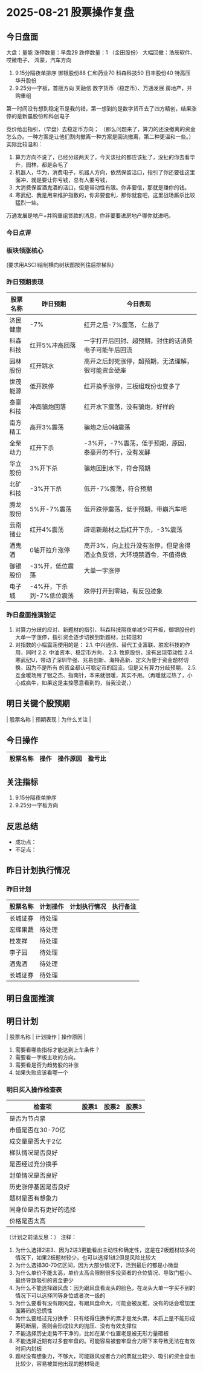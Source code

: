 # 2025-08-21 股票操作复盘

## 今日盘面
大盘：量能
涨停数量：早盘29
跌停数量：1 （金田股份）
大幅回撤：浩辰软件、哎微电子、 鸿蒙，汽车方向

1. 9.15分隔夜单排序 御银股份88 仁和药业70 科森科技50  日丰股份40 特高压 华升股份
2. 9.25分一字板，首版方向 天融信 数字货币（稳定币）、万通发展 房地产，并购重组

第一时间没有想到稳定币是我的错，第一想到的是数字货币去了四方精创，结果涨停的是新晨股份和科创电子

竞价给出指引，（早盘）去稳定币方向；
（那么问题来了，算力的还没撤离的资金怎么办。一种方案是让他们割肉撤离一种方案是回流撤离，第二种更温和一些。）
实际比较温和：
1. 算力方向不说了，已经分歧两天了，今天该扯的都应该扯了，没扯的你去看华升，园林，都是杂毛了
2. 机器人，华为，消费电子，机器人方向，依然保留活口，指引了你还要往这里面冲，就是要让你亏钱，总有人要亏钱，
3. 大消费保留酒鬼酒的活口，但是带动性有限。你非要信，那就是赚你的钱。
4. 寒武纪、我是用来维护指数的，你非要套利，那你就套吧，这里战场厮杀比较猛烈一些。


万通发展是地产+并购重组贷款的消息，你非要要进房地产哪你就进吧。


### 今日点评

### 板块领涨核心
(要求用ASCII绘制横向树状图按列往后排梯队)

### 昨日预期表现

| 股票名称 | 昨日预期 | 今日表现 |
|---------|----------|----------|
| 济民健康 | -7% | 红开之后-7%震荡， 仁慈了 |
| 科森科技 | 红开5%冲高回落 | 一字打开后回封、超预期，封住的话消费电子可能午后回流 |
| 园林股份 | 红开跳水 |高开之后封死涨停，超预期，无法理解，很可能资金硬座 |
| 世茂能源 | 低开跌停 | 红开换手涨停，三板组戏份也变多了 |
| 泰豪科技 | 冲高骗炮回落 | 红开水下震荡，没有骗炮，好样的 |
| 南方精工 | 高开3%震荡 | 骗炮之后0轴震荡 |
| 全柴动力 | 红开下杀 | -3%开，-7%震荡，低于预期，原因，泰豪开的不行，没有发酵 |
| 华立股份 | 3%开下杀 | 骗炮回到水下，符合预期 |
| 北矿科技 | -3%开下杀 | 低开-7%震荡，符合预期 |
| 腾龙股份 | 5%开-7%震荡 | 低开跌停震荡，低于预期，带崩汽车吧 |
| 云南锗业 | 红开4%震荡 | 辟谣新题材之后红开下杀，-3%震荡 |
| 酒鬼酒 | 0轴开拉升涨停 | 高开3%，向上拉升没有涨停，但是舍得酒业负反馈，大环境禁酒令，不值得做 |
| 御银股份 | -3%开，低位震荡 | 大单一字涨停 |
| 电子城 | -4%开，下杀到-7%低位震荡 | 跌停打开到零轴，有反包迹象 |

### 昨日盘面推演验证
1. 对算力分歧的应对、新题材的指引、科森科技隔夜单减少可开板，御银股份的大单一字涨停，指引资金逐步切换到新题材，比较温和
2. 对指数的小幅震荡使用的是：
  2.1. 中兴通信、替代工业富联、胜宏科技的作用，同时
  2.2. 中油资本、稳定币方向，
  2.3. 牧原股份，没有出现带动性
  2.4. 寒武纪U，带动了深圳华强、兆易创新、海特高新、定义为便于资金题材切换，因为不是所有
  的资金都认可稳定币的回流，但是又有算力分歧预期，
  2.5. 互金暖场用了银之杰、指南针，本来就很暖，其实不用。（再暖就过热了，小心成疯牛，如果这是主控愿意看到的，当我没说，）


## 明日关键个股预期
| 股票名称 | 预期表现 | 为什么关注 |

## 今日操作

| 股票名称 | 操作 | 操作原因 | 盈亏比 |
|---------|------|----------|--------|

## 关注指标
1. 9.15分隔夜单排序
2. 9.25分一字板方向

## 反思总结
- 成功点：
- 不足点：

## 昨日计划执行情况
### 昨日计划

| 股票名称 | 计划操作 | 计划执行情况 | 执行备注 |
|---------|----------|--------------|----------|
| 长城证券 | 待处理 |  |  |
| 宏辉果蔬 | 待处理 |  |  |
| 桂发祥 | 待处理 |  |  |
| 李子园 | 待处理 |  |  |
| 酒鬼酒 | 待处理 |  |  |
| 长城证券 | 待处理 |  |  |

## 明日盘面推演
## 明日计划
| 股票名称 | 计划操作 | 操作原因 |


1. 需要看哪些指标才能达到上车条件？
2. 需要看一字板主攻的方向。
3. 需要看是否为趋势股的补涨
4. 如果失败应该看哪一个
### 明日买入操作检查表

| 检查项 | 股票1 | 股票2 | 股票3 |
|--------|-------|-------|-------|
| 是否为节点票 |       |       |       |
| 市值是否在30-70亿 |       |       |       |
| 成交量是否大于2亿 |       |       |       |
| 梯队情况是否良好 |       |       |       |
| 是否经过充分换手 |       |       |       |
| 封单情况是否良好 |       |       |       |
| 历史涨停基因是否良好 |       |       |       |
| 题材是否有想象力 |       |       |       |
| 同身位是否有更好的选择 |       |       |       |
| 价格是否太高 |       |       |       |

（计划之前请反思：）
注释：
1. 为什么选择2进3、因为2进3更能看出主动性和确定性，这是在2板题材较多的情况下，如果2板题材较少，也可以选择1进2但是风险比较大
2. 为什么选择30-70亿区间，因为大部分情况下，活到最后的都是小微盘
3. 为什么单价不能太高，单价太高会限制很多投资者的仓位情况、导致门槛小、最终导致吸引的资金更少
4. 为什么不能选择跟风盘：因为跟风盘看龙头的脸色，在龙头大单一字买不到的情况下可以选择同等身位或者次一级的
5. 为什么要看有没有跟风盘，有跟风盘命大，可能会被反推，没有的话会增加里面筹码的恐慌性
6. 为什么要经过充分换手：只有经得住换手的票才是龙头票，本质上是不能形成筹码断层，否则会形成较大的抛压、没有有效支撑位
7. 不能选择历史走势不干净的，比如在某个位置老是被无形力量砸板
8. 不能选择近期有过多套牢盘的。可能容易被套牢盘合力砸下来导致无法在有效时间内封板
9. 题材没有想象力，不够大，可能跟风或者合力的票就比较少、吸引的资金盘也比较少，容易被其他出现的题材吸走
